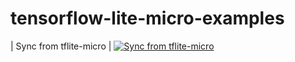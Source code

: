 # tensorflow-lite-micro-examples

| Sync from tflite-micro | [![Sync from tflite-micro](https://github.com/TexasInstruments/tensorflow-lite-micro-examples/actions/workflows/sync.yml/badge.svg)](https://github.com/TexasInstruments/tensorflow-lite-micro-examples/actions/workflows/sync.yml)
